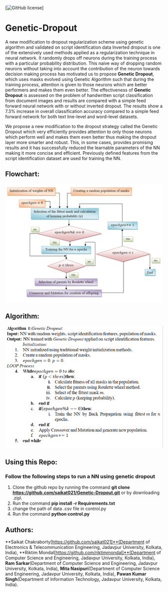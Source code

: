 [![GitHub license](https://img.shields.io/badge/license-MIT-blue.svg)]


# Genetic-Dropout
A new  modification to dropout regularization scheme using genetic algorithm and validated on script identification data
 Inverted dropout is one of the extensively used methods applied as a regularization technique in neural network. It randomly drops off neurons during the training process with a particular probability distribution. This naive way of dropping random neurons without taking into account the contribution of the neuron towards decision making process has motivated us to propose **Genetic Dropout**, which uses masks evolved using Genetic Algorithm such that during the training process, attention is given to those neurons which are better performers and makes them even better. The effectiveness of **Genetic Dropout** is assessed on the problem of handwritten script classification from document images and results are compared with a simple feed forward neural network with or without inverted dropout. The results show a 7.3% increase in overall classification accuracy compared to a simple feed forward network for both text line-level and word-level datasets.

We propose a new modification to the dropout strategy called the Genetic Dropout which very efficiently provides attention to only those neurons which perform well and makes them even better thus making the dropout layer more smarter and robust. This, in some cases, provides promising results and it has successfully reduced the learnable parameters of the NN making it more concise and efficient. Previously defined features from the script identification dataset are used for training the NN.
## Flowchart:
![](read.PNG)
## Algorithm:
![](algo.PNG)
## Using this Repo:
### Follow the following steps to run a NN using genetic dropout
1. Clone the github repo by running the command **git clone https://github.com/saikat021/Genetic-Dropout.git** or by downloading .zip\
2. Run the command **pip install -r Requirements.txt**
3. change the path of data .csv file in control.py
4. Run the command **python control.py**
## Authors:
**Saikat Chakraborty[https://github.com/saikat021]**(Department of Electronics & Telecommunication Engineering, Jadavpur University, Kolkata, India),
**Riktim Mondal[https://github.com/riktimmondal]**(Department of Computer Science and Engineering, Jadavpur University, Kolkata, India),
**Ram Sarkar**(Department of Computer Science and Engineering, Jadavpur University, Kolkata, India),
**Mita Nasipuri**(Department of Computer Science and Engineering, Jadavpur University, Kolkata, India),
**Pawan Kumar Singh**(Department of Information Technology, Jadavpur University, Kolkata, India).

 
 
